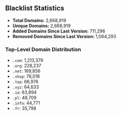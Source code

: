 ## Blacklist Statistics

- **Total Domains:** 2,668,919
- **Unique Domains:** 2,668,919
- **Added Domains Since Last Version:** 711,296
- **Removed Domains Since Last Version:** 1,064,293

### Top-Level Domain Distribution

-  `.com`: 1,213,379
-  `.org`: 228,237
-  `.net`: 169,856
-  `.shop`: 76,018
-  `.top`: 66,976
-  `.xyz`: 64,633
-  `.io`: 63,894
-  `.pl`: 48,709
-  `.info`: 44,771
-  `.fr`: 35,798
